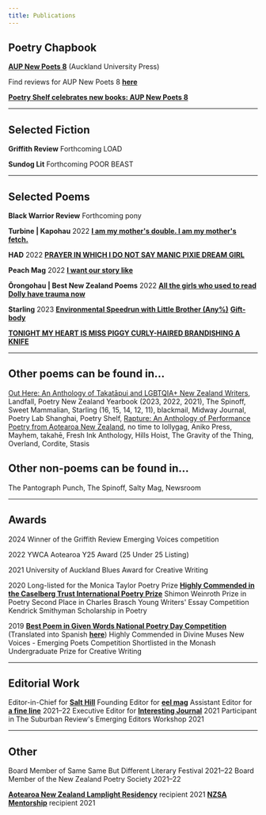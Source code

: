 ```yaml
---
title: Publications
---
```

## **Poetry Chapbook**

**[AUP New Poets 8](https://aucklanduniversitypress.co.nz/aup-new-poets-8/)** (Auckland University Press)

Find reviews for AUP New Poets 8 **[here](/books)**

**[Poetry Shelf celebrates new books: AUP New Poets 8](https://nzpoetryshelf.com/2021/10/05/poetry-shelf-celebrates-new-books-aup-new-poets-8/)** 

---
## **Selected Fiction**
**Griffith Review**
 Forthcoming
 LOAD

 **Sundog Lit**
 Forthcoming
 POOR BEAST

---
## **Selected Poems**

**Black Warrior Review**
Forthcoming
pony

**Turbine | Kapohau**
 2022
**[I am my mother's double. I am my mother's fetch.](https://turbinekapohau.org.nz/archive-issues/2022-contents/poetry-lily-holloway/)**

**HAD**
 2022
**[PRAYER IN WHICH I DO NOT SAY MANIC PIXIE DREAM GIRL](https://www.havehashad.com/hadposts/prayer-in-which-i-do-not-say-manic-pixie-dream-girl)**

**Peach Mag**
2022
**[I want our story like](https://www.peachmgzn.com/lily-holloway)**

**Ōrongohau | Best New Zealand Poems**
2022
**[All the girls who used to read Dolly have trauma now](https://www.bestnewzealandpoems.org.nz/2021-contents/lily-holloway/)**

**Starling**
  2023
**[Environmental Speedrun with Little Brother (Any%)](https://www.starlingmag.com/issue-16/lily-holloway)**
**[Gift-body](https://www.starlingmag.com/issue-16/lily-holloway)**

**[TONIGHT MY HEART IS MISS PIGGY CURLY-HAIRED BRANDISHING A KNIFE](https://www.starlingmag.com/issue-15/lily-holloway)**

---
## **Other poems can be found in...** 
[Out Here: An Anthology of Takatāpui and LGBTQIA+ New Zealand Writers](https://aucklanduniversitypress.co.nz/out-here-an-anthology-of-takat-pui-and-lgbtqia-writers-from-aotearoa/), Landfall, Poetry New Zealand Yearbook (2023, 2022, 2021), The Spinoff, Sweet Mammalian, Starling (16, 15, 14, 12, 11), blackmail, Midway Journal, Poetry Lab Shanghai, Poetry Shelf, [Rapture: An Anthology of Performance Poetry from Aotearoa New Zealand](https://aucklanduniversitypress.co.nz/rapture/), no time to lollygag, Aniko Press, Mayhem, takahē, Fresh Ink Anthology, Hills Hoist, The Gravity of the Thing, Overland, Cordite, Stasis

## **Other non-poems can be found in...** 
The Pantograph Punch, The Spinoff, Salty Mag, Newsroom

---
## **Awards**
2024
Winner of the Griffith Review Emerging Voices competition

2022
YWCA Aotearoa Y25 Award (25 Under 25 Listing)

2021
University of Auckland Blues Award for Creative Writing

2020
Long-listed for the Monica Taylor Poetry Prize
**[Highly Commended in the Caselberg Trust International Poetry Prize](https://www.caselbergtrust.org/news/poetry-prize-2020-winners-announced)**
Shimon Weinroth Prize in Poetry
Second Place in Charles Brasch Young Writers' Essay Competition
Kendrick Smithyman Scholarship in Poetry

2019
**[Best Poem in Given Words National Poetry Day Competition](https://nzgivenwords.blogspot.com/2019/09/)** (Translated into Spanish **[here](https://libropalabrasprestadas.blogspot.com/2019/11/dia-nacional-de-la-poesia-nueva-zelanda.html)**)
Highly Commended in Divine Muses New Voices - Emerging Poets Competition
Shortlisted in the Monash Undergraduate Prize for Creative Writing

---
## **Editorial Work**
Editor-in-Chief for **[Salt Hill](https://salthilljournal.net/)**
Founding Editor for **[eel mag](https://eelmag.com)**
Assistant Editor for **[a fine line](https://www.poetrysociety.org.nz/afl-home/)** 2021–22
Executive Editor for **[Interesting Journal](https://natlib.govt.nz/records/35363151?search%5Bi%5D%5Bsubject_text%5D=English+literature+--+Periodicals&search%5Bil%5D%5Bcentury%5D=2000&search%5Bpath%5D=items)** 2021
Participant in The Suburban Review's Emerging Editors Workshop 2021

---
## **Other**
Board Member of Same Same But Different Literary Festival 2021–22
Board Member of the New Zealand Poetry Society 2021–22

**[Aotearoa New Zealand Lamplight Residency](https://www.varuna.com.au/online-programs/newzealand)** recipient 2021
**[NZSA Mentorship](https://authors.org.nz/opportunities/nzsa-programmes-and-services/nzsa-mentor-programme/mentee-recipients-of-2021/)** recipient 2021